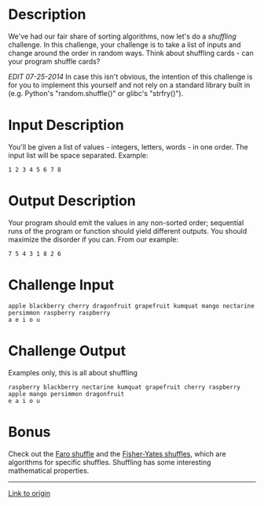 # Description

We've had our fair share of sorting algorithms, now let's do a *shuffling* challenge. In this challenge, your challenge is to take a list of inputs and change around the order in random ways. Think about shuffling cards - can your program shuffle cards?

*EDIT 07-25-2014* In case this isn't obvious, the intention of this challenge is for you to implement this yourself and not rely on a standard library built in (e.g. Python's "random.shuffle()" or glibc's "strfry()"). 

# Input Description

You'll be given a list of values - integers, letters, words - in one order. The input list will be space separated. Example:

	1 2 3 4 5 6 7 8 

# Output Description

Your program should emit the values in any non-sorted order; sequential runs of the program or function should yield different outputs. You should maximize the disorder if you can. From our example:

	7 5 4 3 1 8 2 6

# Challenge Input

	apple blackberry cherry dragonfruit grapefruit kumquat mango nectarine persimmon raspberry raspberry
	a e i o u

# Challenge Output 

Examples only, this is all about shuffling

	raspberry blackberry nectarine kumquat grapefruit cherry raspberry apple mango persimmon dragonfruit
	e a i o u

# Bonus

Check out the [Faro shuffle](https://en.wikipedia.org/wiki/Faro_shuffle) and the [Fisher-Yates shuffles](https://en.wikipedia.org/wiki/Fisher%E2%80%93Yates_shuffle), which are algorithms for specific shuffles. Shuffling has some interesting mathematical properties.

---

[Link to origin](https://www.reddit.com/r/dailyprogrammer/3e0hmh)